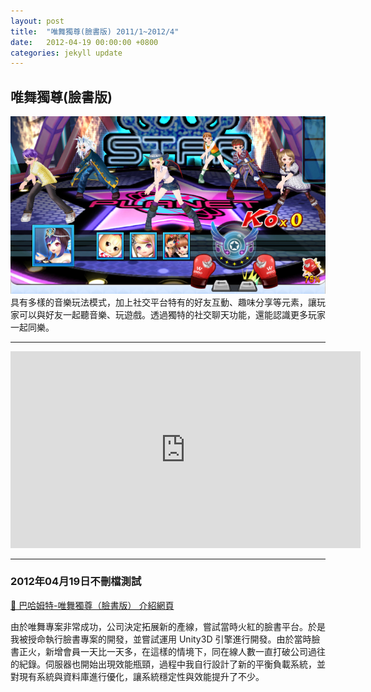 ```yaml
---
layout: post
title:  "唯舞獨尊(臉書版) 2011/1~2012/4"
date:   2012-04-19 00:00:00 +0800
categories: jekyll update
---
```


## 唯舞獨尊(臉書版)
![唯舞獨尊(臉書版)](/image/github.io/we_fb.jpeg)
具有多樣的音樂玩法模式，加上社交平台特有的好友互動、趣味分享等元素，讓玩家可以與好友一起聽音樂、玩遊戲。透過獨特的社交聊天功能，還能認識更多玩家一起同樂。

---

<iframe width="560" height="315" src="https://www.youtube.com/embed/xuk4FPJRY9Q" frameborder="0" allowfullscreen></iframe>

---

### 2012年04月19日不刪檔測試

[🔗 巴哈姆特-唯舞獨尊（臉書版） 介紹網頁](https://acg.gamer.com.tw/acgDetail.php?s=54751)

由於唯舞專案非常成功，公司決定拓展新的產線，嘗試當時火紅的臉書平台。於是我被授命執行臉書專案的開發，並嘗試運用 Unity3D 引擎進行開發。由於當時臉書正火，新增會員一天比一天多，在這樣的情境下，同在線人數一直打破公司過往的紀錄。伺服器也開始出現效能瓶頸，過程中我自行設計了新的平衡負載系統，並對現有系統與資料庫進行優化，讓系統穩定性與效能提升了不少。
